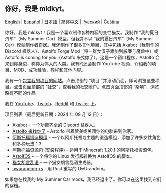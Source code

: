 ## 你好，我是 mldkyt。

[English](https://github.com/mldkyt/mldkyt/blob/main//README.md) | [Español](https://github.com/mldkyt/mldkyt/blob/main//README_ES.md) | [日本語](https://github.com/mldkyt/mldkyt/blob/main//README_JA.md) | [简体中文](https://github.com/mldkyt/mldkyt/blob/main//README_CN.md) | [Русский](https://github.com/mldkyt/mldkyt/blob/main//README_RU.md) | [Čeština](https://github.com/mldkyt/mldkyt/blob/main//README_CZ.md)

你好，我是 mldkyt！我是一个喜欢制作各种内容的变性猫女。我制作 “我的夏日汽车”（My Summer Car）模型，但我并不以 “我的夏日汽车”（My Summer Car）模型制作者自居。我还制作了很多其他项目，其中包括 Akabot（我制作的 Discord 机器人）、Astolfo Forge Mod（将一群女汉子添加到威廉与魔兽中）或 Astolfo is coming for you（Astolfo 来找你了），这是一个窗口程序，Astolfo 会来到你身边，称你为伟大的人类。我有时还会制作 YouTube 视频，介绍我的项目、MOD、成功经验、教程和其他内容。

我有一个[包含我的项目的网站](https://mldkyt.nekoweb.org/)。点击顶部的 “项目 ”并滚动页面，即可浏览这些项目。点击页面顶部的 “社交”，查看我的社交账户。点击页面顶部的 “杂项”，浏览略有不同的作品。

我在 [YouTube](https://youtube.com/@mldkyt)、[Twitch](https://twitch.tv/mldkyt)、[Reddit](https://reddit.com/u/mldkyt) 和 [Twitter](https://twitter.com/@mldkyt) 上。

项目列表（最后更新日期：2024 年 08 月 12 日）：

- [Akabot](https://mldkyt.nekoweb.org/project/akabot) - 一个功能齐全的 Discord 机器人。
- [Astolfo 来找你了](https://github.com/mldkyt/AstolfoIsComingForYou/releases) - Astolfo 带着赞美或关闭你的电脑来到你家。
- [阿斯托福锻造模组](https://github.com/mldkyt/AstolfoForge/releases) - 一个以阿斯托福为主题的锻造模组，添加了许多女性角色和多种玩法：3
- [阿斯托福资源包](https://github.com/mldkyt/AstolfoResourcePack) ([安装程序](https://github.com/mldkyt/AstolfoResourcePackInstaller/releases/)) - 适用于 Minecraft 1.20.1 的阿斯托福资源包。
- [AstolfOS](https://github.com/mldkyt/AstolfOS/wiki/) - 一个将你的 Linux 发行版转换为 AstolfOS 的脚本。
- [猫女胡言乱语](https://mldkyt.nekoweb.org/project/catgirlnonsense/) - 一个猫女胡言乱语生成器。
- [uwurandom-rs](https://github.com/mldkyt/uwurandom-rs/) - 用 Rust 重写的 UwUrandom。

如果您在找我的 My Summer Car mods，我已经退出了。你可以在这里找到它们的存档。